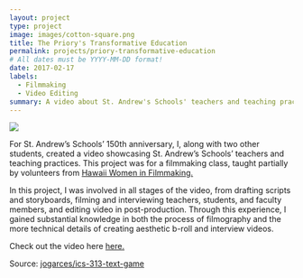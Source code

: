 ```yaml
---
layout: project
type: project
image: images/cotton-square.png
title: The Priory's Transformative Education
permalink: projects/priory-transformative-education
# All dates must be YYYY-MM-DD format!
date: 2017-02-17
labels:
  - Filmmaking
  - Video Editing
summary: A video about St. Andrew's Schools' teachers and teaching practices for St. Andrew's Schools' 150th anniversary.
---
```


<img class="ui image" src="{{ site.baseurl }}/images/cotton-header.png">

For St. Andrew’s Schools’ 150th anniversary, I, along with two other students, created a video showcasing St. Andrew’s Schools’ teachers and teaching practices. This project was for a filmmaking class, taught partially by volunteers from <a href= "https://www.hawaiiwomeninfilmmaking.org/">Hawaii Women in Filmmaking.</a>

In this project, I was involved in all stages of the video, from drafting scripts and storyboards, filming and interviewing teachers, students, and faculty members, and editing video in post-production. Through this experience, I gained substantial knowledge in both the process of filmography and the more technical details of creating aesthetic b-roll and interview videos. 

Check out the video here <a href="https://www.youtube.com/watch?v=I7z0tp7DJLo">here.</a>

Source: <a href="https://github.com/jogarces/ics-313-text-game"><i class="large github icon "></i>jogarces/ics-313-text-game</a>

